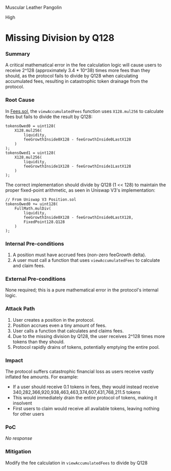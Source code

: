 Muscular Leather Pangolin

High

# Missing Division by Q128

### Summary

A critical mathematical error in the fee calculation logic will cause users to receive 2^128 (approximately 3.4 * 10^38) times more fees than they should, as the protocol fails to divide by Q128 when calculating accumulated fees, resulting in catastrophic token drainage from the protocol.


### Root Cause

In [Fees.sol](https://github.com/sherlock-audit/2025-04-burve/blob/44cba36e2a0c3cd7b6999459bf7746db92f8cc0a/Burve/src/single/Fees.sol#L48-L60), the `viewAccumulatedFees` function uses `X128.mul256` to calculate fees but fails to divide the result by Q128:

```solidity
tokensOwed0 = uint128(
    X128.mul256(
        liquidity,
        feeGrowthInside0X128 - feeGrowthInside0LastX128
    )
);
tokensOwed1 = uint128(
    X128.mul256(
        liquidity,
        feeGrowthInside1X128 - feeGrowthInside1LastX128
    )
);
```

The correct implementation should divide by Q128 (1 << 128) to maintain the proper fixed-point arithmetic, as seen in Uniswap V3's implementation:

```solidity
// From Uniswap V3 Position.sol
tokensOwed0 += uint128(
    FullMath.mulDiv(
        liquidity,
        feeGrowthInside0X128 - feeGrowthInside0LastX128,
        FixedPoint128.Q128
    )
);
```

### Internal Pre-conditions

1. A position must have accrued fees (non-zero feeGrowth delta).
2. A user must call a function that uses `viewAccumulatedFees` to calculate and claim fees.


### External Pre-conditions

None required; this is a pure mathematical error in the protocol's internal logic.

### Attack Path

1. User creates a position in the protocol.
2. Position accrues even a tiny amount of fees.
3. User calls a function that calculates and claims fees.
4. Due to the missing division by Q128, the user receives 2^128 times more tokens than they should.
5. Protocol rapidly drains of tokens, potentially emptying the entire pool.

### Impact

The protocol suffers catastrophic financial loss as users receive vastly inflated fee amounts. For example:
- If a user should receive 0.1 tokens in fees, they would instead receive 340,282,366,920,938,463,463,374,607,431,768,211.5 tokens
- This would immediately drain the entire protocol of tokens, making it insolvent
- First users to claim would receive all available tokens, leaving nothing for other users


### PoC

_No response_

### Mitigation

Modify the fee calculation in `viewAccumulatedFees` to divide by Q128